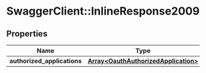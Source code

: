 # SwaggerClient::InlineResponse2009

## Properties
Name | Type | Description | Notes
------------ | ------------- | ------------- | -------------
**authorized_applications** | [**Array&lt;OauthAuthorizedApplication&gt;**](OauthAuthorizedApplication.md) |  | [optional] 


